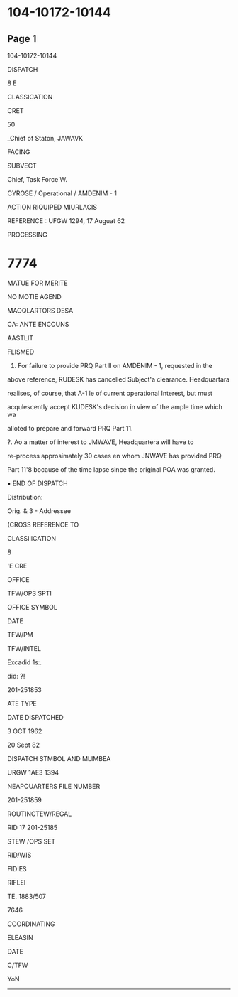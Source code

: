 # 104-10172-10144

## Page 1

104-10172-10144

DISPATCH

8 E

CLASSICATION

CRET

50

_Chief of Staton, JAWAVK

FACING

SUBVECT

Chief, Task Force W.

CYROSE / Operational / AMDENIM - 1

ACTION RIQUIPED MIURLACIS

REFERENCE : UFGW 1294, 17 Auguat 62

PROCESSING

# 7774

MATUE FOR MERITE

NO MOTIE AGEND

MAOQLARTORS DESA

CA: ANTE ENCOUNS

AASTLIT

FLISMED

1. For failure to provide PRQ Part Il on AMDENIM - 1, requested in the

above reference, RUDESK has cancelled Subject'a clearance. Headquartara

realises, of course, that A-1 le of current operational Interest, but must

acqulescently accept KUDESK's decision in view of the ample time which wa

alloted to prepare and forward PRQ Part 11.

?. Ao a matter of interest to JMWAVE, Headquartera will have to

re-process approsimately 30 cases en whom JNWAVE has provided PRQ

Part 11'8 bocause of the time lapse since the original POA was granted.

• END OF DISPATCH

Distribution:

Orig. & 3 - Addressee

(CROSS REFERENCE TO

CLASSIIICATION

8

'E CRE

OFFICE

TFW/OPS SPTI

OFFICE SYMBOL

DATE

TFW/PM

TFW/INTEL

Excadid 1s:.

did: ?!

201-251853

ATE TYPE

DATE DISPATCHED

3 OCT 1962

20 Sept 82

DISPATCH STMBOL AND MLIMBEA

URGW 1AE3 1394

NEAPOUARTERS FILE NUMBER

201-251859

ROUTINCTEW/REGAL

RID 17 201-25185

STEW /OPS SET

RID/WIS

FIDIES

RIFLEI

TE. 1883/507

7646

COORDINATING

ELEASIN

DATE

C/TFW

YoN

---

